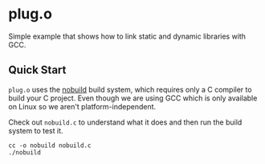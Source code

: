 # plug.o
Simple example that shows how to link static and dynamic libraries with GCC.

## Quick Start

`plug.o` uses the [nobuild](https://github.com/tsoding/nobuild) build system,
which requires only a C compiler to build your C project.
Even though we are using GCC which is only available on Linux so we aren't platform-independent.

Check out `nobuild.c` to understand what it does and then run the build system to test it.

```console
cc -o nobuild nobuild.c
./nobuild
```
